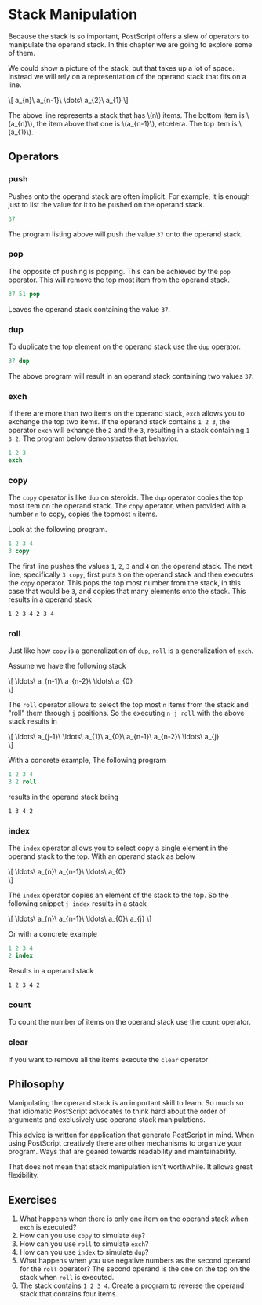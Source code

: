 # Stack Manipulation
Because the stack is so important, PostScript offers a slew of operators to manipulate the operand stack. In this chapter we are going to explore some of them.

We could show a picture of the stack, but that takes up a lot of space. Instead we will rely on a representation of the operand stack that fits on a line.

\\[
a_{n}\ a_{n-1}\ \dots\ a_{2}\ a_{1}
\\]

The above line represents a stack that has \\(n\\) items. The bottom item is \\(a_{n}\\), the item above that one is \\(a_{n-1}\\), etcetera. The top item is \\(a_{1}\\).

## Operators

### push
Pushes onto the operand stack are often implicit. For example, it is enough just to list the value for it to be pushed on the operand stack.

```ps
37
```

The program listing above will push the value `37` onto the operand stack.

### pop
The opposite of pushing is popping. This can be achieved by the `pop` operator. This will remove the top most item from the operand stack.

```ps
37 51 pop
```

Leaves the operand stack containing the value `37`.

### dup
To duplicate the top element on the operand stack use the `dup` operator.

```ps
37 dup
```

The above program will result in an operand stack containing two values `37`.

### exch
If there are more than two items on the operand stack, `exch` allows you to exchange the top two items. If the operand stack contains `1 2 3`, the operator `exch` will exhange the `2` and the `3`, resulting in a stack containing `1 3 2`. The program below demonstrates that behavior.

```ps
1 2 3
exch
```

### copy
The `copy` operator is like `dup` on steroids. The `dup` operator copies the top most item on the operand stack. The `copy` operator, when provided with a number `n` to copy, copies the topmost `n` items.

Look at the following program.

```ps
1 2 3 4
3 copy
```

The first line pushes the values `1`, `2`, `3` and `4` on the operand stack. The next line, specifically `3 copy`, first puts `3` on the operand stack and then executes the `copy` operator. This pops the top most number from the stack, in this case that would be `3`, and copies that many elements onto the stack. This results in a operand stack

```
1 2 3 4 2 3 4
```

### roll
Just like how `copy` is a generalization of `dup`, `roll` is a generalization of `exch`.

Assume we have the following stack

\\[
\ldots\ a_{n-1}\ a_{n-2}\ \ldots\ a_{0}  
\\]

The `roll` operator allows to select the top most `n` items from the stack and "roll" them through `j` positions. So the executing `n j roll` with the above stack results in

\\[
\ldots\ a_{j-1}\ \ldots\ a_{1}\ a_{0}\ a_{n-1}\ a_{n-2}\ \ldots\ a_{j}  
\\]

With a concrete example, The following program

```ps
1 2 3 4
3 2 roll
```

results in the operand stack being

```
1 3 4 2
```

### index
The `index` operator allows you to select copy a single element in the operand stack to the top. With an operand stack as below

\\[
\ldots\ a_{n}\ a_{n-1}\ \ldots\ a_{0}  
\\]

The `index` operator copies an element of the stack to the top. So the following snippet `j index` results in a stack

\\[
\ldots\ a_{n}\ a_{n-1}\ \ldots\ a_{0}\ a_{j} 
\\]

Or with a concrete example

```ps
1 2 3 4
2 index
```

Results in a operand stack

```
1 2 3 4 2
```

### count
To count the number of items on the operand stack use the `count` operator.

### clear
If you want to remove all the items execute the `clear` operator

## Philosophy
Manipulating the operand stack is an important skill to learn. So much so that idiomatic PostScript advocates to think hard about the order of arguments and exclusively use operand stack manipulations.

This advice is written for application that generate PostScript in mind. When using PostScript creatively there are other mechanisms to organize your program. Ways that are geared towards readability and maintainability.

That does not mean that stack manipulation isn't worthwhile. It allows great flexibility.

## Exercises
1. What happens when there is only one item on the operand stack when `exch` is executed?
2. How can you use `copy` to simulate `dup`?
3. How can you use `roll` to simulate `exch`?
4. How can you use `index` to simulate `dup`? 
5. What happens when you use negative numbers as the second operand for the `roll` operator? The second operand is the one on the top on the stack when `roll` is executed.
6. The stack contains `1 2 3 4`. Create a program to reverse the operand stack that contains four items.
